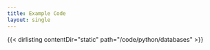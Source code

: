 ```yaml
---
title: Example Code
layout: single
---
```


{{< dirlisting contentDir="static" path="/code/python/databases" >}}
